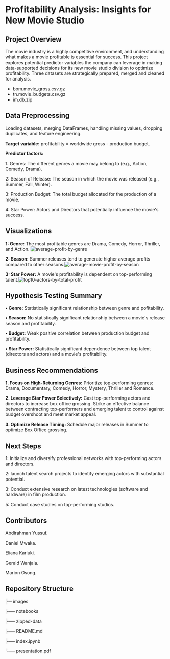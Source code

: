 # Profitability Analysis: Insights for New Movie Studio

## Project Overview

The movie industry is a highly competitive environment,  and understanding what makes a movie profitable is essential for success. This project explores potential predictor variables the company can leverage in making data-supported decisions for its new movie studio division to optimize profitability. Three datasets are strategically prepared, merged and cleaned for analysis. 
* bom.movie_gross.csv.gz
* tn.movie_budgets.csv.gz
* im.db.zip

    
## Data Preprocessing

Loading datasets, merging DataFrames, handling missing values, dropping duplicates, and feature engineering. 

**Target variable:** profitability = worldwide gross - production budget. 

**Predictor factors:** 

1: Genres: The different genres a movie may belong to (e.g., Action, Comedy, Drama).

2: Season of Release: The season in which the movie was released (e.g., Summer, Fall, Winter).

3: Production Budget: The total budget allocated for the production of a movie.

4: Star Power: Actors and Directors that potentially influence the movie's success.


## Visualizations

**1: Genre:** The most profitable genres are Drama, Comedy, Horror, Thriller, and Action. ![average-profit-by-genre](https://github.com/user-attachments/assets/f1cebcd1-ea4b-47d5-9df5-eac9254f45e2)


**2: Season:** Summer releases tend to generate higher average profits compared to other seasons.![average-movie-profit-by-season](https://github.com/user-attachments/assets/9b691fe2-c35a-405b-aa66-1c5d7e2c05cc)


**3: Star Power:** A movie's profitability is dependent on top-performing talent.![top10-actors-by-total-profit](https://github.com/user-attachments/assets/a0d57b29-4cdc-44ae-9030-3082e9ccbb00)


## Hypothesis Testing Summary

**• Genre:** Statistically significant relationship between genre and pofitability.

**• Season:** No statistically significant relationship between a movie's release season and profitability.

**• Budget:** Weak positive correlation between production budget and profitability.

**• Star Power:** Statistically significant dependence between top talent (directors and actors) and a movie's profitability.


## Business Recommendations

**1. Focus on High-Returning Genres:** Prioritize top-performing genres: Drama, Documentary, Comedy, Horror, Mystery, Thriller and Romance.

**2. Leverage Star Power Selectively:** Cast top-performing actors and directors to increase box office grossing. Strike an effective balance between contracting top-performers and emerging talent to control against budget overshoot and meet market appeal.

**3. Optimize Release Timing:** Schedule major releases in Summer to optimize Box Office grossing.

    
## Next Steps

1: Initialize and diversify professional networks with top-performing actors and directors.

2: launch talent search projects to identify emerging actors with substantial potential.

3: Conduct extensive research on latest technologies (software and hardware) in film production. 

5: Conduct case studies on top-performing studios.
   
## Contributors

Abdirahman Yussuf.

Daniel Mwaka.

Eliana Kariuki.

Gerald Wanjala.

Marion Osong.


## Repository Structure

├─ images

├── notebooks

├── zipped-data

├── README.md

├── index.ipynb

└── presentation.pdf






